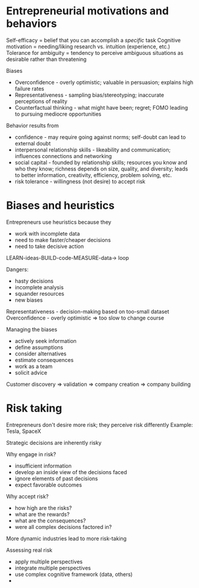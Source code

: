 # Entrepreneurial motivations and behaviors
Self-efficacy = belief that you can accomplish a *specific* task
Cognitive motivation = needing/liking research vs. intuition (experience, etc.)
Tolerance for ambiguity = tendency to perceive ambiguous situations as desirable rather than threatening

Biases
* Overconfidence - overly optimistic; valuable in persuasion; explains high failure rates
* Representativeness - sampling bias/stereotyping; inaccurate perceptions of reality
* Counterfactual thinking - what might have been; regret; FOMO leading to pursuing mediocre opportunities

Behavior results from
* confidence - may require going against norms; self-doubt can lead to external doubt
* interpersonal relationship skills - likeability and communication; influences connections and networking
* social capital - founded by relationship skills; resources you know and who they know; richness depends on size, quality, and diversity; leads to better information, creativity, efficiency, problem solving, etc.
* risk tolerance - willingness (not desire) to accept risk

# Biases and heuristics
Entrepreneurs use heuristics because they
* work with incomplete data
* need to make faster/cheaper decisions
* need to take decisive action

LEARN-ideas-BUILD-code-MEASURE-data-> loop

Dangers:
* hasty decisions
* incomplete analysis
* squander resources
* new biases

Representativeness - decision-making based on too-small dataset
Overconfidence - overly optimistic => too slow to change course

Managing the biases
* actively seek information
* define assumptions
* consider alternatives
* estimate consequences
* work as a team
* solicit advice

Customer discovery => validation => company creation => company building

# Risk taking
Entrepreneurs don't desire more risk; they perceive risk differently
Example: Tesla, SpaceX

Strategic decisions are inherently risky

Why engage in risk?
* insufficient information
* develop an inside view of the decisions faced
* ignore elements of past decisions
* expect favorable outcomes

Why accept risk?
* how high are the risks?
* what are the rewards?
* what are the consequences?
* were all complex decisions factored in?

More dynamic industries lead to more risk-taking

Assessing real risk
* apply multiple perspectives
* integrate multiple perspectives
* use complex cognitive framework (data, others)
* 
